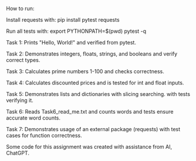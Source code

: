 How to run:

Install requests with:
pip install pytest requests

Run all tests with:
export PYTHONPATH=$(pwd) 
pytest -q

Task 1: Prints "Hello, World!" and verified from pytest.

Task 2: Demonstrates integers, floats, strings, and booleans and verify correct types.

Task 3: Calculates prime numbers 1-100 and checks correctness.

Task 4: Calculates discounted prices and is tested for int and float inputs.

Task 5: Demonstrates lists and dictionaries with slicing searching. with tests verifying it.

Task 6: Reads Task6_read_me.txt and counts words and tests ensure accurate word counts.

Task 7: Demonstrates usage of an external package (requests) with test cases for function correctness.

Some code for this assignment was created with assistance from AI, ChatGPT. 
